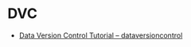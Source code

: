 # DVC

* [Data Version Control Tutorial – dataversioncontrol](https://blog.dataversioncontrol.com/data-version-control-tutorial-9146715eda46)

